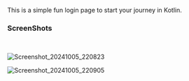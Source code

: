 This is a simple fun login page to start your journey in Kotlin. 
### ScreenShots 
<br>

![Screenshot_20241005_220823](https://github.com/user-attachments/assets/8f132a5c-95b8-477a-94d2-eb043d9d75da)

![Screenshot_20241005_220905](https://github.com/user-attachments/assets/ec511672-e38c-45ea-b0ef-705b0413ca44)
